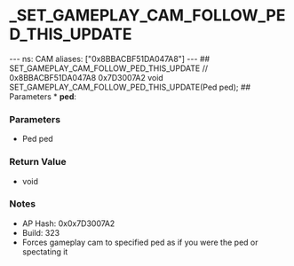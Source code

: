# _SET_GAMEPLAY_CAM_FOLLOW_PED_THIS_UPDATE

--- ns: CAM aliases: ["0x8BBACBF51DA047A8"] --- ## SET_GAMEPLAY_CAM_FOLLOW_PED_THIS_UPDATE  // 0x8BBACBF51DA047A8 0x7D3007A2 void SET_GAMEPLAY_CAM_FOLLOW_PED_THIS_UPDATE(Ped ped);  ## Parameters * **ped**:

### Parameters
* Ped ped

### Return Value
* void

### Notes
* AP Hash: 0x0x7D3007A2
* Build: 323
* Forces gameplay cam to specified ped as if you were the ped or spectating it


